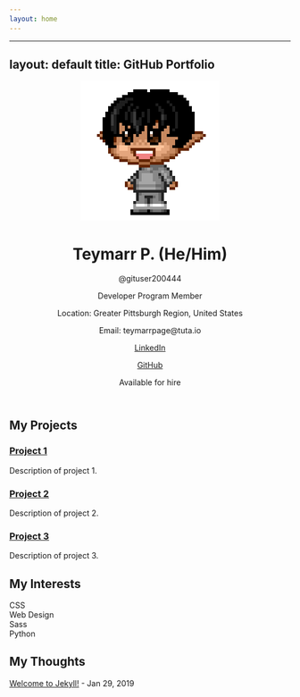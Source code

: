 ```yaml
---
layout: home
---
```

---
layout: default
title: GitHub Portfolio
---

<header>
    <div class="profile">
        <img src="avatar.png" alt="Your Profile Picture">
        <h1>Teymarr P. (He/Him)</h1>
        <p>@gituser200444</p>
        <p><span class="badge">Developer Program Member</span></p>
        <p>Location: Greater Pittsburgh Region, United States</p>
        <p>Email: teymarrpage@tuta.io</p>
        <p><a href="https://www.linkedin.com/in/teymarrpage/" target="_blank">LinkedIn</a></p>
        <p><a href="https://github.com/GitUser200444" target="_blank">GitHub</a></p>
        <p class="hire">Available for hire</p>
    </div>
</header>

<section class="projects">
    <h2>My Projects</h2>
    <div class="project-grid">
        <div class="project">
            <h3><a href="#">Project 1</a></h3>
            <p>Description of project 1.</p>
        </div>
        <div class="project">
            <h3><a href="#">Project 2</a></h3>
            <p>Description of project 2.</p>
        </div>
        <div class="project">
            <h3><a href="#">Project 3</a></h3>
            <p>Description of project 3.</p>
        </div>
    </div>
</section>

<section class="interests">
    <h2>My Interests</h2>
    <div class="interest-grid">
        <div class="interest">CSS</div>
        <div class="interest">Web Design</div>
        <div class="interest">Sass</div>
        <div class="interest">Python</div>
    </div>
</section>

<section class="thoughts">
    <h2>My Thoughts</h2>
    <p><a href="#">Welcome to Jekyll!</a> - Jan 29, 2019</p>
</section>
